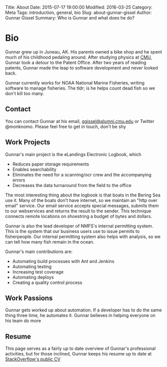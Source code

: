 Title: About
Date: 2015-07-17 19:00:00
Modified: 2016-03-25
Category: Meta
Tags: introduction, general, bio
Slug: about-gunnar-gissel
Author: Gunnar Gissel
Summary: Who is Gunnar and what does he do?

Bio
=====================

Gunnar grew up in Juneau, AK. His parents owned a bike shop and he spent much of his childhood pedaling around.  After studying physics at [CMU,](http://www.cmu.edu) Gunnar took a detour to the Patent Office.  After two years of reading patents, Gunnar made the leap to software development and never looked back.

Gunnar currently works for NOAA National Marine Fisheries, writing software to manage fisheries.  The tldr; is he helps count dead fish so we don't kill too many.

Contact
-----------

You can contact Gunnar at his email, ggissel@alumni.cmu.edu or Twitter @monknomo.  Please feel free to get in touch, don't be shy

Work Projects
---------------------

Gunnar's main project is the eLandings Electronic Logbook, which

* Reduces paper storage requirements
* Enables searchability
* Eliminates the need for a scanning/ocr crew and the accompanying errors
* Decreases the data turnaround from the field to the office

The most interesting thing about the logbook is that boats in the Bering Sea use it.  Many of the boats don't have internet, so we maintain an "http over email" service.  Our email service accepts special messages, submits them to our webservices and returns the result to the sender.  This technique connects remote locations on shoestring a budget of bytes and dollars.

Gunnar is also the lead developer of NMFS's internal permitting system.  This is the system that our business users use to issue permits to fisherpeople.  Our internal permitting system also helps with analysis, so we can tell how many fish remain in the ocean.  

Gunnar's main contributions are:

* Automating build processes with Ant and Jenkins
* Automating testing
* Increasing test coverage
* Automating deploys
* Creating a quality control process

Work Passions
-------------------------

Gunnar gets worked up about automation.  If a developer has to do the same thing three time, he automates it.  Gunnar believes in helping everyone on his team do more

Resume
-------

This page serves as a fairly up to date overview of Gunnar's professional activities, but for those inclined, Gunnar keeps his resume up to date at [StackOverflow's public CV](http://stackoverflow.com/cv/gunnargissel)